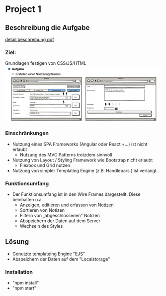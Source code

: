 # Project 1 
## Beschreibung die Aufgabe
 [detail beschreibung pdf](static/assets/Projekt_1Beschreibung.pdf )
### Ziel: 
Grundlagen festigen von CSS/JS/HTML
![](assets/WireFrameScreenshotProject1.png)

### Einschränkungen
* Nutzung eines SPA Frameworks (Angular oder React +...) ist nicht erlaubt
  * Nutzung des MVC Patterns trotzdem sinnvoll
* Nutzung von Layout / Styling Framework wie Bootstrap nicht erlaubt
  * Flexbox und Grid nutzen
* Nutzung von simpler Templating Engine (z.B. Handlebars ) ist verlangt.

### Funktionsumfang
* Der Funktionsumfang ist in den Wire Frames dargestellt. Diese beinhalten u.a.
  * Anzeigen, editieren und erfassen von Notizen
  * Sortieren von Notizen
  * Filtern von „abgeschlossenen" Notizen
  * Abspeichern der Daten auf dem Server
  * Wechseln des Styles
## Lösung
* Genutzte templateing Engine "EJS"
* Abspeichern der Daten auf dem "Localstorage"

### Installation
* "npm install"
* "npm start"

